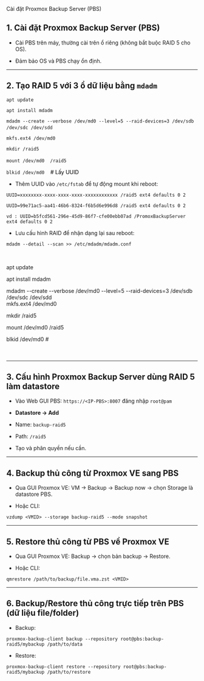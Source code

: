 Cài đặt Proxmox Backup Server (PBS)

## 1\. Cài đặt Proxmox Backup Server (PBS)

- Cài PBS trên máy, thường cài trên ổ riêng (không bắt buộc RAID 5 cho OS).
    
- Đảm bảo OS và PBS chạy ổn định.
    

* * *

## 2\. Tạo RAID 5 với 3 ổ dữ liệu bằng `mdadm`

`apt update`

`apt install mdadm`

`mdadm --create --verbose /dev/md0 --level=5 --raid-devices=3 /dev/sdb /dev/sdc /dev/sdd ` 

`mkfs.ext4 /dev/md0`

`mkdir /raid5`

`mount /dev/md0 `  `/raid5`

`blkid /dev/md0`    <span style="color: rgb(0, 0, 0);">\# Lấy UUID</span>

- Thêm UUID vào `/etc/fstab` để tự động mount khi reboot:

`UUID=xxxxxxxx-xxxx-xxxx-xxxx-xxxxxxxxxxxx /raid5 ext4 defaults 0 2`

`UUID=99e71ac5-aa41-46b6-8324-f6b5d6e996d8 /raid5 ext4 defaults 0 2`

`vd : UUID=b5fcd561-296e-45d9-86f7-cfe00ebb07ad /PromoxBackupServer ext4 defaults 0 2`

- Lưu cấu hình RAID để nhận dạng lại sau reboot:

`mdadm --detail --scan >> /etc/mdadm/mdadm.conf`

&nbsp;

apt update

apt install mdadm

mdadm --create --verbose /dev/md0 --level=5 --raid-devices=3 /dev/sdb /dev/sdc /dev/sdd  
mkfs.ext4 /dev/md0

mkdir /raid5

mount /dev/md0 /raid5

blkid /dev/md0 #  
<br/><br/>

* * *

## 3\. Cấu hình Proxmox Backup Server dùng RAID 5 làm datastore

- Vào Web GUI PBS: `https://<IP-PBS>:8007` đăng nhập `root@pam`
    
- **Datastore → Add**
    
- Name: `backup-raid5`
    
- Path: `/raid5`
    
- Tạo và phân quyền nếu cần.
    

* * *

## 4\. Backup thủ công từ Proxmox VE sang PBS

- Qua GUI Proxmox VE: VM → Backup → Backup now → chọn Storage là datastore PBS.
    
- Hoặc CLI:
    

`vzdump <VMID> --storage backup-raid5 --mode snapshot`

* * *

## 5\. Restore thủ công từ PBS về Proxmox VE

- Qua GUI Proxmox VE: Backup → chọn bản backup → Restore.
    
- Hoặc CLI:
    

`qmrestore /path/to/backup/file.vma.zst <VMID>`

* * *

## 6\. Backup/Restore thủ công trực tiếp trên PBS (dữ liệu file/folder)

- Backup:

`proxmox-backup-client backup --repository root@pbs:backup-raid5/mybackup /path/to/data`

- Restore:

`proxmox-backup-client restore --repository root@pbs:backup-raid5/mybackup /path/to/restore`

